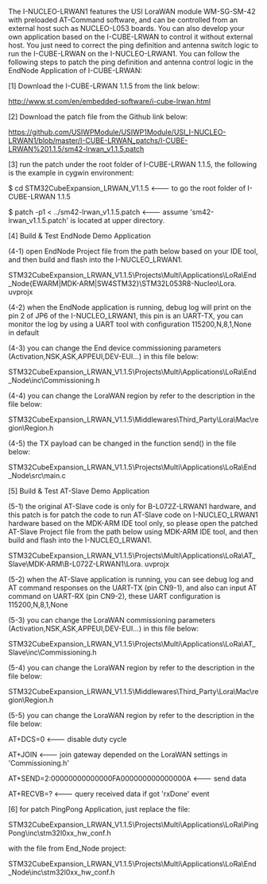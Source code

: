 The I-NUCLEO-LRWAN1 features the USI LoraWAN module WM-SG-SM-42 with preloaded AT-Command software, and can be controlled from an external host such as NUCLEO-L053 boards. You can also develop your own application based on the I-CUBE-LRWAN to control it without external host. You just need to correct the ping definition and antenna switch logic to run the I-CUBE-LRWAN on the I-NUCLEO-LRWAN1.
You can follow the following steps to patch the ping definition and antenna control logic in the EndNode Application of I-CUBE-LRWAN:

[1] Download the I-CUBE-LRWAN 1.1.5 from the link below:

http://www.st.com/en/embedded-software/i-cube-lrwan.html


[2] Download the patch file from the Github link below:

https://github.com/USIWPModule/USIWP1Module/USI_I-NUCLEO-LRWAN1/blob/master/I-CUBE-LRWAN_patchs/I-CUBE-LRWAN%201.1.5/sm42-lrwan_v1.1.5.patch


[3] run the patch under the root folder of I-CUBE-LRWAN 1.1.5, the following is the example in cygwin environment:

$ cd STM32CubeExpansion_LRWAN_V1.1.5         <--- to go the root folder of I-CUBE-LRWAN 1.1.5

$ patch -p1 < ../sm42-lrwan_v1.1.5.patch     <--- assume 'sm42-lrwan_v1.1.5.patch' is located at upper directory.

[4] Build & Test EndNode Demo Application

  (4-1) open EndNode Project file from the path below based on your IDE tool, and then build and flash into the I-NUCLEO_LRWAN1.

STM32CubeExpansion_LRWAN_V1.1.5\Projects\Multi\Applications\LoRa\End_Node\{EWARM|MDK-ARM|SW4STM32}\STM32L053R8-Nucleo\Lora. uvprojx



  (4-2) when the EndNode application is running, debug log will print on the pin 2 of JP6 of the I-NUCLEO_LRWAN1, this pin is an UART-TX, you can monitor the log by using a UART tool with configuration 115200,N,8,1,None in default


  (4-3) you can change the End device commissioning parameters (Activation,NSK,ASK,APPEUI,DEV-EUI...) in this file below:

STM32CubeExpansion_LRWAN_V1.1.5\Projects\Multi\Applications\LoRa\End_Node\inc\Commissioning.h


  (4-4) you can change the LoraWAN region by refer to the description in the file below:

STM32CubeExpansion_LRWAN_V1.1.5\Middlewares\Third_Party\Lora\Mac\region\Region.h


  (4-5) the TX payload can be changed in the function send() in the file below:

STM32CubeExpansion_LRWAN_V1.1.5\Projects\Multi\Applications\LoRa\End_Node\src\main.c


[5] Build & Test AT-Slave Demo Application

  (5-1) the original AT-Slave code is only for B-L072Z-LRWAN1 hardware, and this patch is for patch the code to run AT-Slave code on I-NUCLEO_LRWAN1 hardware based on the MDK-ARM IDE tool only, so please open the patched AT-Slave Project file from the path below using MDK-ARM IDE tool, and then build and flash into the I-NUCLEO_LRWAN1.

STM32CubeExpansion_LRWAN_V1.1.5\Projects\Multi\Applications\LoRa\AT_Slave\MDK-ARM\B-L072Z-LRWAN1\Lora. uvprojx


  (5-2) when the AT-Slave application is running, you can see debug log and AT command responses on the UART-TX (pin CN9-1), and also can input AT command on UART-RX (pin CN9-2), these UART configuration is 115200,N,8,1,None


  (5-3) you can change the LoraWAN commissioning parameters (Activation,NSK,ASK,APPEUI,DEV-EUI...) in this file below:


STM32CubeExpansion_LRWAN_V1.1.5\Projects\Multi\Applications\LoRa\AT_Slave\inc\Commissioning.h


  (5-4) you can change the LoraWAN region by refer to the description in the file below:

STM32CubeExpansion_LRWAN_V1.1.5\Middlewares\Third_Party\Lora\Mac\region\Region.h


  (5-5) you can change the LoraWAN region by refer to the description in the file below:

AT+DCS=0    <--- disable duty cycle

AT+JOIN  <--- join gateway depended on the LoraWAN settings in 'Commissioning.h'

AT+SEND=2:00000000000000FA000000000000000A  <--- send data

AT+RECVB=?    <--- query received data if got 'rxDone' event


[6] for patch PingPong Application, just replace the file:

STM32CubeExpansion_LRWAN_V1.1.5\Projects\Multi\Applications\LoRa\PingPong\inc\stm32l0xx_hw_conf.h

with the file from End_Node project:

STM32CubeExpansion_LRWAN_V1.1.5\Projects\Multi\Applications\LoRa\End_Node\inc\stm32l0xx_hw_conf.h



